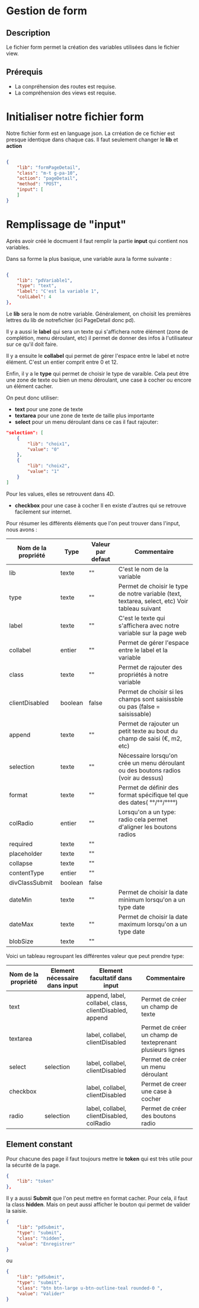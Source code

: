 ﻿# Gestion de form

## Description
Le fichier form permet la création des variables utilisées dans le fichier view.

## Prérequis
* La conpréhension des routes est requise.
* La compréhension des views est requise.

# Initialiser notre fichier form

Notre fichier form est en language json.
La crréation de ce fichier est presque identique dans chaque cas. Il faut seulement changer le **lib** et **action**

```json

{
	"lib": "formPageDetail",
	"class": "m-t g-pa-10",
	"action": "pageDetail",
	"method": "POST",
	"input": [
	]
}

```

# Remplissage de "input"

Après avoir créé le docmuent il faut remplir la partie **input** qui contient nos variables.

Dans sa forme la plus basique, une variable aura la forme suivante :

```json

{
	"lib": "pdVariable1",
	"type": "text",
	"label": "C'est la variable 1",
	"colLabel": 4
},

```

Le **lib** sera le nom de notre variable. Généralement, on choisit les premières lettres du lib de notrefichier (ici PageDetail donc pd). 

Il y a aussi le **label** qui sera un texte qui s'affichera notre élément (zone de complétion, menu déroulant, etc) il permet de donner des infos à l'utilisateur sur ce qu'il doit faire.

Il y a ensuite le **collabel** qui permet de gérer l'espace entre le label et notre élément. C'est un entier comprit entre 0 et 12.

Enfin, il y a le **type** qui permet de choisir le type de varaible. Cela peut être une zone de texte ou bien un menu déroulant, une case à cocher ou encore un élément cacher.

On peut donc utiliser:
* **text** pour une zone de texte
* **textarea** pour une zone de texte de taille plus importante
* **select** pour un menu déroulant
dans ce cas il faut rajouter:
```json
"selection": [
	{
		"lib": "choix1",
		"value": "0"
	},
	{
		"lib": "choix2",
		"value": "1"
	}
]
```
Pour les values, elles se retrouvent dans 4D.
* **checkbox** pour une case à cocher
Il en existe d'autres qui se retrouve facilement sur internet.


Pour résumer les différents éléments que l'on peut trouver dans l'input, nous avons  :

| Nom de la propriété | Type    | Valeur par defaut | Commentaire |
| ------------------- | ------- | ----------------- | ----------- |
| lib                 | texte   | ""                | C'est le nom de la variable |
| type                | texte   | ""                | Permet de choisir le type de notre variable (text, textarea, select, etc) Voir tableau suivant |
| label               | texte   | ""                | C'est le texte qui s'affichera avec notre variable sur la page web |
| collabel            | entier  | ""                | Permet de gérer l'espace entre le label et la variable |
| class               | texte   | ""                | Permet de rajouter des propriétés à notre variable |
| clientDisabled      | boolean | false             | Permet de choisir si les champs sont saisissble ou pas (false = saisissable) |
| append              | texte   | ""                | Permet de rajouter un petit texte au bout du champ de saisi (€, m2, etc) |
| selection           | texte   | ""                | Nécessaire lorsqu'on crée un menu déroulant ou des boutons radios (voir au dessus) |
| format              | texte   | ""                | Permet de définir des format spécifique tel que des dates( °°/°°/°°°°) |
| colRadio            | entier  | ""                | Lorsqu'on a un type: radio cela permet d'aligner les boutons radios |
| required            | texte   | ""                | |
| placeholder         | texte   | ""                | |
| collapse            | texte   | ""                | |
| contentType         | entier  | ""                | |
| divClassSubmit      | boolean | false             | |
| dateMin             | texte   | ""                | Permet de choisir la date minimum lorsqu'on a un type date |
| dateMax             | texte   | ""                | Permet de choisir la date maximum lorsqu'on a un type date  |
| blobSize            | texte   | ""                | |


Voici un tableau regroupant les différentes valeur que peut prendre type:

| Nom de la propriété | Element nécessaire dans input | Element facultatif dans input                          | Commentaire |
| ------------------- | ------------------------------| ------------------------------------------------------ | ----------- |
| text                |                               | append, label, collabel, class, clientDisabled, append | Permet de créer un champ de texte|
| textarea            |                               | label, collabel, clientDisabled                        | Permet de créer un champ de texteprenant plusieurs lignes |
| select              | selection                     | label, collabel, clientDisabled                        | Permet de créer un menu déroulant |
| checkbox            |                               | label, collabel, clientDisabled                        | Permet de creer une case à cocher |
| radio               | selection                     | label, collabel, clientDisabled, colRadio              | Permet de créer des boutons radio|



## Element constant

Pour chacune des page il faut toujours mettre le **token** qui est très utile pour la sécurité de la page.

```json
{
	"lib": "token"
},
```

Il y a aussi **Submit** que l'on peut mettre en format cacher. Pour cela, il faut la class **hidden**. Mais on peut aussi afficher le bouton qui permet de valider la saisie. 

```json
{
	"lib": "pdSubmit",
	"type": "submit",
	"class": "hidden",
	"value": "Enregistrer"
}
```
ou

```json
{
	"lib": "pdSubmit",
	"type": "submit",
	"class": "btn btn-large u-btn-outline-teal rounded-0 ",
	"value": "Valider"
}
```

